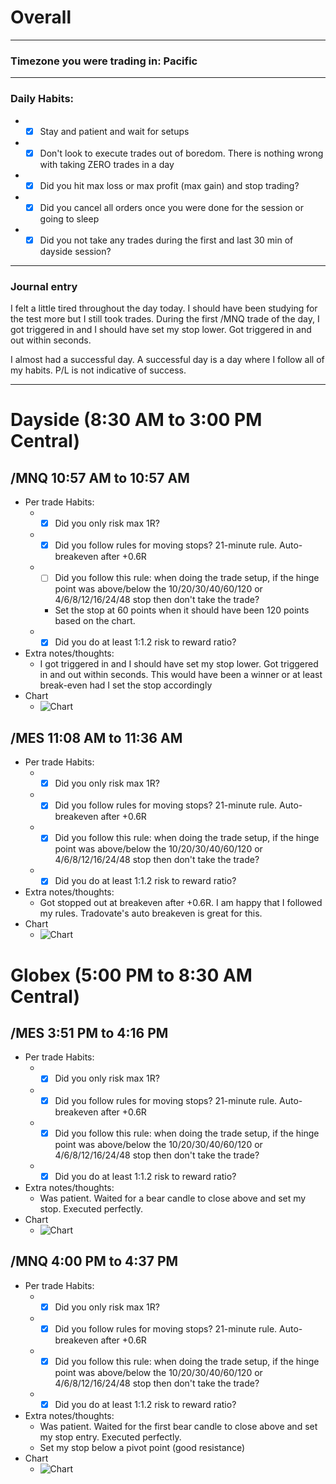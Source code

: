 # Overall
_____
### Timezone you were trading in: Pacific
_____
### Daily Habits:
- - [x] Stay and patient and wait for setups
- - [x] Don't look to execute trades out of boredom. There is nothing wrong with taking ZERO trades in a day
- - [x] Did you hit max loss or max profit (max gain) and stop trading?
- - [x] Did you cancel all orders once you were done for the session or going to sleep
- - [x] Did you not take any trades during the first and last 30 min of dayside session?
_____ 

### Journal entry
I felt a little tired throughout the day today. I should have been studying for the test more but I still took trades. During the first /MNQ trade of the day, I got triggered in and I should have set my stop lower. Got triggered in and out within seconds.

I almost had a successful day. A successful day is a day where I follow all of my habits. P/L is not indicative of success.
_____

# Dayside (8:30 AM to 3:00 PM Central)
## /MNQ 10:57 AM to 10:57 AM
- Per trade Habits:
  - - [x] Did you only risk max 1R?
  - - [x] Did you follow rules for moving stops? 21-minute rule. Auto-breakeven after +0.6R
  - - [ ] Did you follow this rule: when doing the trade setup, if the hinge point was above/below the 10/20/30/40/60/120 or 4/6/8/12/16/24/48 stop then don't take the trade?
    - Set the stop at 60 points when it should have been 120 points based on the chart.
  - - [x] Did you do at least 1:1.2 risk to reward ratio?
- Extra notes/thoughts:
  - I got triggered in and I should have set my stop lower. Got triggered in and out within seconds. This would have been a winner or at least break-even had I set the stop accordingly
- Chart
  - ![Chart](image_url)
 
## /MES 11:08 AM to 11:36 AM
- Per trade Habits:
  - - [x] Did you only risk max 1R?
  - - [x] Did you follow rules for moving stops? 21-minute rule. Auto-breakeven after +0.6R
  - - [x] Did you follow this rule: when doing the trade setup, if the hinge point was above/below the 10/20/30/40/60/120 or 4/6/8/12/16/24/48 stop then don't take the trade?
  - - [x] Did you do at least 1:1.2 risk to reward ratio?
- Extra notes/thoughts:
  - Got stopped out at breakeven after +0.6R. I am happy that I followed my rules. Tradovate's auto breakeven is great for this.
- Chart
  - ![Chart](image_url)


# Globex (5:00 PM to 8:30 AM Central)
## /MES 3:51 PM to 4:16 PM
- Per trade Habits:
  - - [x] Did you only risk max 1R?
  - - [x] Did you follow rules for moving stops? 21-minute rule. Auto-breakeven after +0.6R
  - - [x] Did you follow this rule: when doing the trade setup, if the hinge point was above/below the 10/20/30/40/60/120 or 4/6/8/12/16/24/48 stop then don't take the trade?
  - - [x] Did you do at least 1:1.2 risk to reward ratio?
- Extra notes/thoughts:
  - Was patient. Waited for a bear candle to close above and set my stop. Executed perfectly.
- Chart
  - ![Chart](image_url)
 
## /MNQ 4:00 PM to 4:37 PM
- Per trade Habits:
  - - [x] Did you only risk max 1R?
  - - [x] Did you follow rules for moving stops? 21-minute rule. Auto-breakeven after +0.6R
  - - [x] Did you follow this rule: when doing the trade setup, if the hinge point was above/below the 10/20/30/40/60/120 or 4/6/8/12/16/24/48 stop then don't take the trade?
  - - [x] Did you do at least 1:1.2 risk to reward ratio?
- Extra notes/thoughts:
  - Was patient. Waited for the first bear candle to close above and set my stop entry. Executed perfectly.
  - Set my stop below a pivot point (good resistance)
- Chart
  - ![Chart](image_url)
